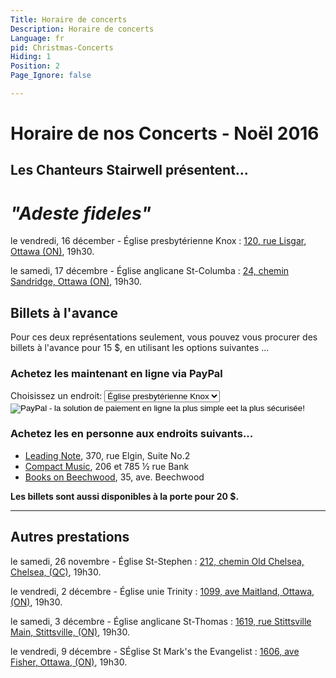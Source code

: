 ```yaml
---
Title: Horaire de concerts
Description: Horaire de concerts
Language: fr
pid: Christmas-Concerts
Hiding: 1
Position: 2
Page_Ignore: false

---
```


<div markdown="1" class="jumbotron">

# Horaire de nos Concerts - Noël 2016 

## Les Chanteurs Stairwell présentent... 

# *"Adeste fideles"*
</div>

le vendredi, 16 décember - Église presbytérienne Knox
:	[120, rue Lisgar, Ottawa (ON)](https://goo.gl/maps/NwtF81iwdFv), 19h30.

le samedi, 17 décembre - Église anglicane St-Columba
:	[24, chemin Sandridge, Ottawa (ON)](https://goo.gl/maps/GgmTHRrhw3L2), 19h30.

## Billets à l'avance

Pour ces deux représentations seulement, vous pouvez vous procurer des billets à l'avance pour 15 $, en utilisant les options suivantes ...

###   Achetez les maintenant en ligne via PayPal
<form role="form" class="form-inline" target="paypal" action="https://www.paypal.com/cgi-bin/webscr" method="post">
<input type="hidden" name="cmd" value="_s-xclick">
<input type="hidden" name="hosted_button_id" value="LKCNBJD4QYVW2">
<input type="hidden" name="charset" value="utf-8">
<div class="form-group">
  <label for="os0"><input type="hidden" name="on0" value="Endroit">Choisissez un endroit:</label>
  <select name="os0">
	<option value="Église presbytérienne Knox">Église presbytérienne Knox </option>
	<option value="Église St-Columba">Église St-Columba </option>
  </select>
</div>
<input type="image" src="https://www.paypalobjects.com/fr_CA/i/btn/btn_cart_LG.gif" border="0" name="submit" alt="PayPal - la solution de paiement en ligne la plus simple eet la plus sécurisée!">
<img alt="" border="0" src="https://www.paypalobjects.com/en_US/i/scr/pixel.gif" width="1" height="1">
</form>

### Achetez les en personne aux endroits suivants...

* [Leading Note](http://www.leadingnote.com/contact-us/location/), 370, rue Elgin, Suite No.2
* [Compact Music](http://www.compactmusic.ca), 206 et 785 ½ rue Bank
* [Books on Beechwood](http://www.booksonbeechwood.ca/about/), 35, ave. Beechwood

**Les billets sont aussi disponibles à la porte pour 20 $.**

____________________________________

## Autres prestations

le samedi, 26 novembre - Église St-Stephen
:	[212, chemin Old Chelsea, Chelsea, (QC)](https://goo.gl/maps/gFcUD3JeVcP2), 19h30.
  
le vendredi, 2 décembre - Église unie Trinity
:	[1099, ave Maitland, Ottawa, (ON)](https://goo.gl/maps/4ikckwn1kz42), 19h30.
  
le samedi, 3 décembre - Église anglicane St-Thomas
:	[1619, rue Stittsville Main, Stittsville, (ON)](https://goo.gl/maps/ZgZwS), 19h30.
  
le vendredi, 9 décembre - SÉglise St Mark's the Evangelist
:	[1606, ave Fisher, Ottawa, (ON)](https://goo.gl/maps/mfP9WgJTaWS2), 19h30.
